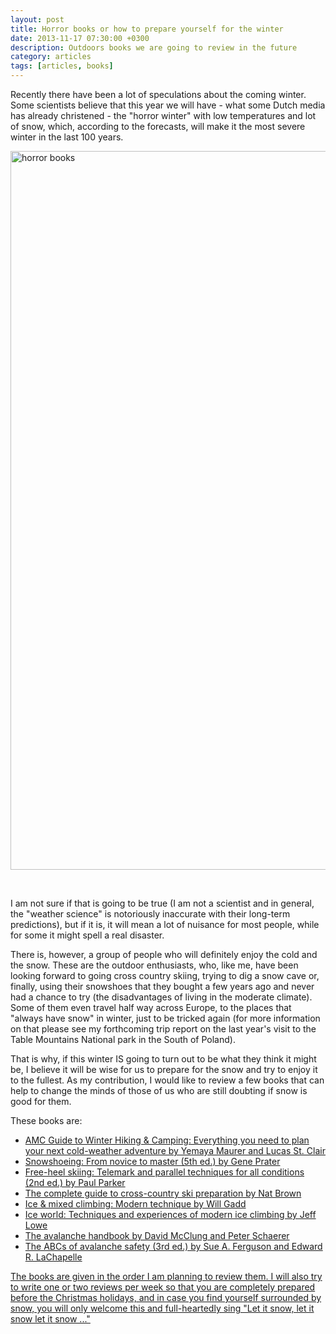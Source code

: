 ```yaml
---
layout: post
title: Horror books or how to prepare yourself for the winter
date: 2013-11-17 07:30:00 +0300
description: Outdoors books we are going to review in the future
category: articles
tags: [articles, books]
---
```

Recently there have been a lot of speculations about the coming winter. Some scientists believe that this year we will have - what some Dutch media has already christened - the "horror winter" with low temperatures and lot of snow, which, according to the forecasts, will make it the most severe winter in the last 100 years.

<a href="http://www.flickr.com/photos/90204224@N07/10906593816/"><img src="http://farm4.staticflickr.com/3726/10906593816_40d9a30fce_c.jpg" width="1150" alt="horror books"></a>
<!--more--><br>

I am not sure if that is going to be true (I am not a scientist and in general, the  "weather science" is notoriously inaccurate with their long-term predictions), but if it is, it will mean a lot of nuisance for most people, while for some it might spell a real disaster. 

There is, however, a group of people who will definitely enjoy the cold and the snow. These are the outdoor enthusiasts, who, like me, have been looking forward to going cross country skiing, trying to dig a snow cave or, finally, using their snowshoes that they bought a few years ago and never had a chance to try (the disadvantages of living in the moderate climate). Some of them even travel half way across Europe, to the places that "always have snow" in winter, just to be tricked again  (for more information on that please see my forthcoming trip report on the last year&#39;s visit to the Table Mountains National park in the South of Poland).

That is why, if this winter IS going to turn out to be what they think it might be, I believe it will be wise for us to prepare for the snow and try to enjoy it to the fullest. As my contribution, I would like to review a few books that can help to change the minds of those of us who are still doubting if snow is good for them. 

These books are:

* <a href="http://hikeventures.com/amc-guide-to-winter-hiking-and-camping-everything-you-need-to-plan-your-next-cold-weather-adventure-by-yemaya-mauer-and-lucas-st-clair/" target="_self">AMC Guide to Winter Hiking & Camping: Everything you need to plan your next cold-weather adventure by Yemaya Maurer and Lucas St. Clair
* Snowshoeing: From novice to master (5th ed.) by Gene Prater
* Free-heel skiing: Telemark and parallel techniques for all conditions (2nd ed.) by Paul Parker
* The complete guide to cross-country ski preparation by Nat Brown
* Ice & mixed climbing: Modern technique by Will Gadd
* Ice world: Techniques and experiences of modern ice climbing by Jeff Lowe
* The avalanche handbook by David McClung and Peter Schaerer
* The ABCs of avalanche safety (3rd ed.) by Sue A. Ferguson and Edward R. LaChapelle

The books are given in the order I am planning to review them. I will also try to write one or two reviews per week so that you are completely prepared before the Christmas holidays, and in case you find yourself surrounded by snow, you will only welcome this and full-heartedly sing "Let it snow, let it snow let it snow ..."
